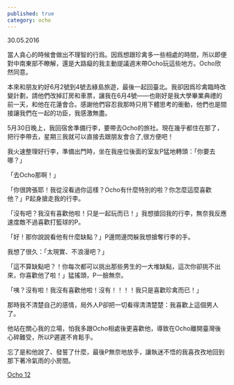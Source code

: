 ```yaml
---
published: true
category: ocho
---
```

30.05.2016

當人貪心的時候會做出不理智的行爲。因爲想跟珍禽多一些相處的時間，所以即便對中南東部不瞭解，還是大路癡的我主動提議週末帶Ocho玩這些地方。Ocho欣然同意。

本來和朋友約好6月2號到4號去綠島旅遊，最後一起回臺北。我卻因爲珍禽臨時改變計劃，請他們改掉訂房和車票，讓我在6月4號——也剛好是我大學畢業典禮的前一天，和他在花蓮會合。感謝他們容忍我那時只用下體思考的衝動，他們也是間接讓我們在一起的功臣，我感激無盡。

5月30日晚上，我回宿舍準備行李，要帶去Ocho的旅社。現在幾乎都住在那了，把行李帶去，星期三我就可以直接去跟朋友會合了,很方便吧！

我火速整理好行李，準備出門時，坐在我座位後面的室友P猛地轉頭：「你要去哪？」

「去Ocho那啊！」

「你很誇張耶！我從沒看過你這樣？Ocho有什麼特別的啦？你怎麼這麼喜歡他？」P起身搶走我的行李。

「沒有吧？我沒有喜歡他啦！只是一起玩而已！」我想搶回我的行李，無奈我反應速度敵不過喜歡打籃球的P。

「好！那你說說看他有什麼缺點？」P邊問邊閃躲我想搶奪行李的手。

我想了很久：「太現實、不浪漫吧？」

「這不算缺點吧？！你每次都可以挑出那些男生的一大堆缺點，這次你卻挑不出來，你喜歡他了啦！」猛搖頭，P一臉無奈。

「咦？沒有啦！我沒有喜歡他啦！沒有！！！！我只是喜歡珍禽而已！」

那時我不清楚自己的感情，局外人P卻把一切看得清清楚楚：我喜歡上這個男人了。

他站在關心我的立場，怕我多跟Ocho相處後更喜歡他，導致在Ocho離開臺灣後心碎難受，所以P遲遲不肯鬆手。

忘了是和他說了、發誓了什麼，最後P無奈地放手，讓執迷不悟的我喜孜孜地回到那下著冷氣雨的小房間。

[Ocho 12](https://tsainei.com/Ocho-12/)
